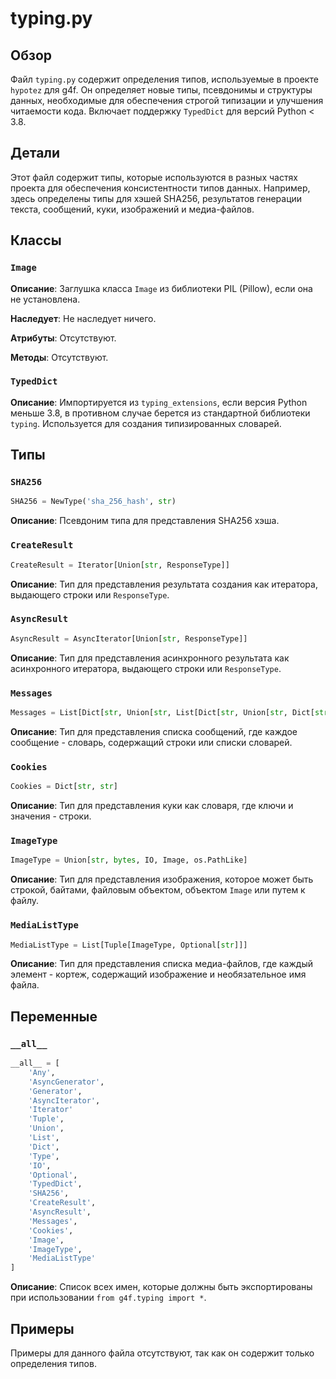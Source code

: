 # typing.py

## Обзор

Файл `typing.py` содержит определения типов, используемые в проекте `hypotez` для g4f. Он определяет новые типы, псевдонимы и структуры данных, необходимые для обеспечения строгой типизации и улучшения читаемости кода. Включает поддержку `TypedDict` для версий Python < 3.8.

## Детали

Этот файл содержит типы, которые используются в разных частях проекта для обеспечения консистентности типов данных. Например, здесь определены типы для хэшей SHA256, результатов генерации текста, сообщений, куки, изображений и медиа-файлов.

## Классы

### `Image`

**Описание**:
Заглушка класса `Image` из библиотеки PIL (Pillow), если она не установлена.

**Наследует**:
Не наследует ничего.

**Атрибуты**:
Отсутствуют.

**Методы**:
Отсутствуют.

### `TypedDict`

**Описание**:
Импортируется из `typing_extensions`, если версия Python меньше 3.8, в противном случае берется из стандартной библиотеки `typing`. Используется для создания типизированных словарей.

## Типы

### `SHA256`

```python
SHA256 = NewType('sha_256_hash', str)
```

**Описание**:
Псевдоним типа для представления SHA256 хэша.

### `CreateResult`

```python
CreateResult = Iterator[Union[str, ResponseType]]
```

**Описание**:
Тип для представления результата создания как итератора, выдающего строки или `ResponseType`.

### `AsyncResult`

```python
AsyncResult = AsyncIterator[Union[str, ResponseType]]
```

**Описание**:
Тип для представления асинхронного результата как асинхронного итератора, выдающего строки или `ResponseType`.

### `Messages`

```python
Messages = List[Dict[str, Union[str, List[Dict[str, Union[str, Dict[str, str]]]]]]]
```

**Описание**:
Тип для представления списка сообщений, где каждое сообщение - словарь, содержащий строки или списки словарей.

### `Cookies`

```python
Cookies = Dict[str, str]
```

**Описание**:
Тип для представления куки как словаря, где ключи и значения - строки.

### `ImageType`

```python
ImageType = Union[str, bytes, IO, Image, os.PathLike]
```

**Описание**:
Тип для представления изображения, которое может быть строкой, байтами, файловым объектом, объектом `Image` или путем к файлу.

### `MediaListType`

```python
MediaListType = List[Tuple[ImageType, Optional[str]]]
```

**Описание**:
Тип для представления списка медиа-файлов, где каждый элемент - кортеж, содержащий изображение и необязательное имя файла.

## Переменные

### `__all__`

```python
__all__ = [
    'Any',
    'AsyncGenerator',
    'Generator',
    'AsyncIterator',
    'Iterator'
    'Tuple',
    'Union',
    'List',
    'Dict',
    'Type',
    'IO',
    'Optional',
    'TypedDict',
    'SHA256',
    'CreateResult',
    'AsyncResult',
    'Messages',
    'Cookies',
    'Image',
    'ImageType',
    'MediaListType'
]
```

**Описание**:
Список всех имен, которые должны быть экспортированы при использовании `from g4f.typing import *`.

## Примеры
Примеры для данного файла отсутствуют, так как он содержит только определения типов.